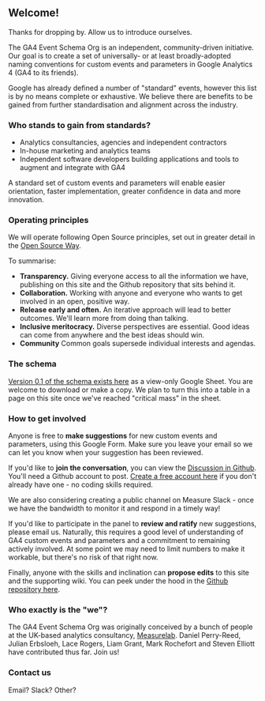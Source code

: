 ## Welcome!

Thanks for dropping by. Allow us to introduce ourselves.

The GA4 Event Schema Org is an independent, community-driven initiative. Our goal is to create a set of universally- or at least broadly-adopted naming conventions for custom events and parameters in Google Analytics 4 (GA4 to its friends).

Google has already defined a number of "standard" events, however this list is by no means complete or exhaustive. We believe there are benefits to be gained from further standardisation and alignment across the industry.

### Who stands to gain from standards?

* Analytics consultancies, agencies and independent contractors
* In-house marketing and analytics teams
* Independent software developers building applications and tools to augment and integrate with GA4

A standard set of custom events and parameters will enable easier orientation, faster implementation, greater confidence in data and more innovation.

### Operating principles

We will operate following Open Source principles, set out in greater detail in the [Open Source Way](https://opensource.com/open-source-way).

To summarise:
* **Transparency.** Giving everyone access to all the information we have, publishing on this site and the Github repository that sits behind it.
* **Collaboration.** Working with anyone and everyone who wants to get involved in an open, positive way.
* **Release early and often.** An iterative approach will lead to better outcomes. We'll learn more from doing than talking.
* **Inclusive meritocracy.** Diverse perspectives are essential. Good ideas can come from anywhere and the best ideas should win. 
* **Community** Common goals supersede individual interests and agendas.

### The schema
[Version 0.1 of the schema exists here](https://docs.google.com/spreadsheets/d/1ekAwEi_jgztQRYzkZ8y5mCPlt0e139fHvQxdpdQfSZU/edit#gid=0) as a view-only Google Sheet. You are welcome to download or make a copy. We plan to turn this into a table in a page on this site once we've reached "critical mass" in the sheet.

### How to get involved
Anyone is free to **make suggestions** for new custom events and parameters, using this Google Form. Make sure you leave your email so we can let you know when your suggestion has been reviewed. 

If you'd like to **join the conversation**, you can view the [Discussion in Github](https://github.com/Measurelab/GA4EventSchema/discussions). You'll need a Github account to post. [Create a free account here](https://github.com/join?source=comment-repo) if you don't already have one - no coding skills required.

We are also considering creating a public channel on Measure Slack - once we have the bandwidth to monitor it and respond in a timely way!

If you'd like to participate in the panel to **review and ratify** new suggestions, please email us. Naturally, this requires a good level of understanding of GA4 custom events and parameters and a commitment to remaining actively involved. At some point we may need to limit numbers to make it workable, but there's no risk of that right now.

Finally, anyone with the skills and inclination can **propose edits** to this site and the supporting wiki. You can peek under the hood in the [Github repository here](https://github.com/Measurelab/GA4EventSchema).

### Who exactly is the "we"?
The GA4 Event Schema Org was originally conceived by a bunch of people at the UK-based analytics consultancy, [Measurelab](https://www.measurelab.co.uk). Daniel Perry-Reed, Julian Erbsloeh, Lace Rogers, Liam Grant, Mark Rochefort and Steven Elliott have contributed thus far. Join us!

### Contact us
Email?
Slack?
Other?

